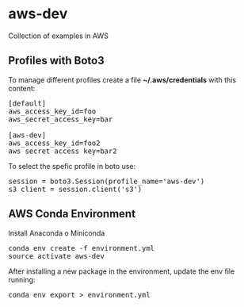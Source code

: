 # aws-dev
Collection of examples in AWS

## Profiles with Boto3
To manage different profiles create a file __~/.aws/credentials__ with this content:

<pre>
[default]
aws_access_key_id=foo
aws_secret_access_key=bar

[aws-dev]
aws_access_key_id=foo2
aws_secret_access_key=bar2
</pre>

To select the spefic profile in boto use:
<pre>
session = boto3.Session(profile_name='aws-dev')
s3_client = session.client('s3')
</pre>

## AWS Conda Environment
Install Anaconda o Miniconda
<pre>
conda env create -f environment.yml
source activate aws-dev
</pre>

After installing a new package in the environment, update the env file running:
<pre>
conda env export > environment.yml
</pre>
